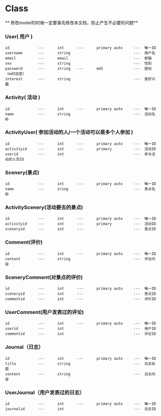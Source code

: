 # Class

** 修改model的时候一定要事先修改本文档，防止产生不必要的问题**

### User( 用户 )
```
id             ---      int      ---      primary auto     ---  唯一ID
username       ---      string                             ---  用户名
email          ---      email                              ---  邮箱
sex            ---      string                             ---  性别
password       ---      string   ---      md5              ---  密码（md5加密）
interest       ---      string                             ---  爱好兴趣
```

### Activity( 活动 )
```
id             ---      int      ---      primary auto     ---  唯一ID
name           ---      string                             ---  活动名称
```

### ActivityUser( 参加活动的人/一个活动可以是多个人参加 )
```
id             ---      int      ---      primary auto     ---  唯一ID
activityid     ---      int      ---      primary          ---  活动ID
userid         ---      int                                ---  参与活动的人员ID
```

### Scenery(景点)
```
id             ---      int      ---      primary auto     ---  唯一ID
name           ---      sring                              ---  景点名称
```

### ActivityScenery(活动要去的景点)
```
id             ---      int      ---      primary auto     ---  唯一ID
activityid     ---      int      ---      primary          ---  活动ID
sceneryid      ---      int      ---                       ---  景点ID
```

### Comment(评价)
```
id             ---      int      ---      primary auto     ---  唯一ID
content        ---      string                             ---  评论内容
```

### SceneryComment(对景点的评价)
```
id             ---      int      ---      primary auto     ---  唯一ID
sceneryid      ---      int      ---                       ---  景点ID
commentid      ---      int      ---                       ---  评价ID
```

### UserComment(用户发表过的评论)
```
id             ---      int      ---      primary auto     ---  唯一ID
userid         ---      int                                ---  用户ID
commentid      ---      int                                ---  评论ID
```

### Journal（日志）
```
id             ---      int      ---      primary auto     ---  唯一ID
title          ---      string                             ---  日志标题
content        ---      string                             ---  日志内容
```

### UserJournal（用户发表过的日志）
```
id             ---      int      ---      primary auto     ---  唯一ID
journalid      ---      int                                ---  日志ID
```
